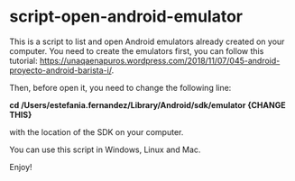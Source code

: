 # script-open-android-emulator

This is a script to list and open Android emulators already created on your computer. You need to create the emulators first, you can follow this tutorial: https://unaqaenapuros.wordpress.com/2018/11/07/045-android-proyecto-android-barista-i/.

Then, before open it, you need to change the following line:

__cd /Users/estefania.fernandez/Library/Android/sdk/emulator {CHANGE THIS}__

with the location of the SDK on your computer. 

You can use this script in Windows, Linux and Mac. 

Enjoy!